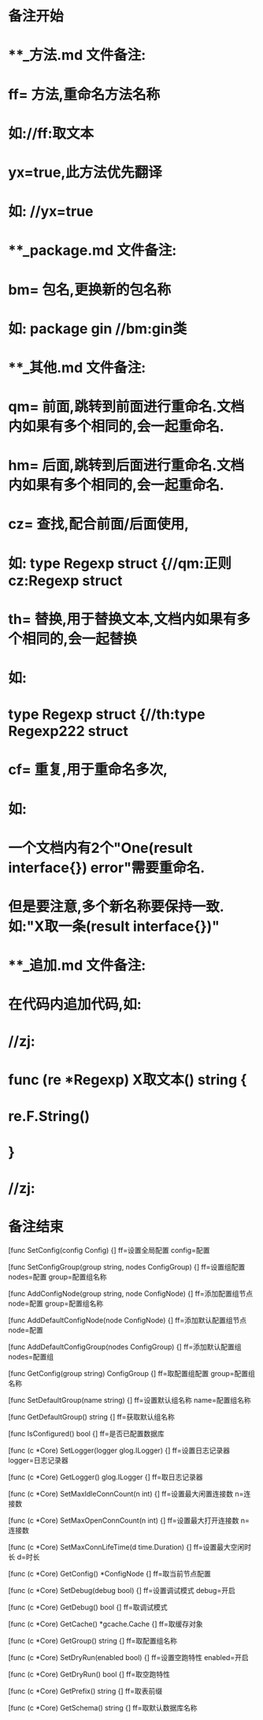 # 备注开始
# **_方法.md 文件备注:
# ff= 方法,重命名方法名称
# 如://ff:取文本
#
# yx=true,此方法优先翻译
# 如: //yx=true

# **_package.md 文件备注:
# bm= 包名,更换新的包名称 
# 如: package gin //bm:gin类

# **_其他.md 文件备注:
# qm= 前面,跳转到前面进行重命名.文档内如果有多个相同的,会一起重命名.
# hm= 后面,跳转到后面进行重命名.文档内如果有多个相同的,会一起重命名.
# cz= 查找,配合前面/后面使用,
# 如: type Regexp struct {//qm:正则 cz:Regexp struct
#
# th= 替换,用于替换文本,文档内如果有多个相同的,会一起替换
# 如:
# type Regexp struct {//th:type Regexp222 struct
#
# cf= 重复,用于重命名多次,
# 如: 
# 一个文档内有2个"One(result interface{}) error"需要重命名.
# 但是要注意,多个新名称要保持一致. 如:"X取一条(result interface{})"

# **_追加.md 文件备注:
# 在代码内追加代码,如:
# //zj:
# func (re *Regexp) X取文本() string { 
# re.F.String()
# }
# //zj:
# 备注结束

[func SetConfig(config Config) {]
ff=设置全局配置
config=配置

[func SetConfigGroup(group string, nodes ConfigGroup) {]
ff=设置组配置
nodes=配置
group=配置组名称

[func AddConfigNode(group string, node ConfigNode) {]
ff=添加配置组节点
node=配置
group=配置组名称

[func AddDefaultConfigNode(node ConfigNode) {]
ff=添加默认配置组节点
node=配置

[func AddDefaultConfigGroup(nodes ConfigGroup) {]
ff=添加默认配置组
nodes=配置组

[func GetConfig(group string) ConfigGroup {]
ff=取配置组配置
group=配置组名称

[func SetDefaultGroup(name string) {]
ff=设置默认组名称
name=配置组名称

[func GetDefaultGroup() string {]
ff=获取默认组名称

[func IsConfigured() bool {]
ff=是否已配置数据库

[func (c *Core) SetLogger(logger glog.ILogger) {]
ff=设置日志记录器
logger=日志记录器

[func (c *Core) GetLogger() glog.ILogger {]
ff=取日志记录器

[func (c *Core) SetMaxIdleConnCount(n int) {]
ff=设置最大闲置连接数
n=连接数

[func (c *Core) SetMaxOpenConnCount(n int) {]
ff=设置最大打开连接数
n=连接数

[func (c *Core) SetMaxConnLifeTime(d time.Duration) {]
ff=设置最大空闲时长
d=时长

[func (c *Core) GetConfig() *ConfigNode {]
ff=取当前节点配置

[func (c *Core) SetDebug(debug bool) {]
ff=设置调试模式
debug=开启

[func (c *Core) GetDebug() bool {]
ff=取调试模式

[func (c *Core) GetCache() *gcache.Cache {]
ff=取缓存对象

[func (c *Core) GetGroup() string {]
ff=取配置组名称

[func (c *Core) SetDryRun(enabled bool) {]
ff=设置空跑特性
enabled=开启

[func (c *Core) GetDryRun() bool {]
ff=取空跑特性

[func (c *Core) GetPrefix() string {]
ff=取表前缀

[func (c *Core) GetSchema() string {]
ff=取默认数据库名称
